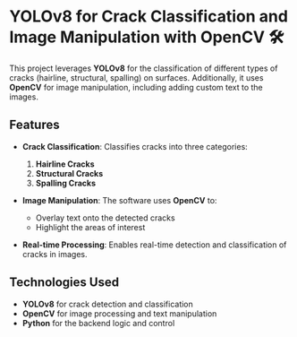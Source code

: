 # YOLOv8 for Crack Classification and Image Manipulation with OpenCV 🛠️

This project leverages **YOLOv8** for the classification of different types of cracks (hairline, structural, spalling) on surfaces. Additionally, it uses **OpenCV** for image manipulation, including adding custom text to the images.

## Features
- **Crack Classification**: Classifies cracks into three categories:
  1. **Hairline Cracks**
  2. **Structural Cracks**
  3. **Spalling Cracks**
  
- **Image Manipulation**: The software uses **OpenCV** to:
  - Overlay text onto the detected cracks
  - Highlight the areas of interest
  
- **Real-time Processing**: Enables real-time detection and classification of cracks in images.

## Technologies Used
- **YOLOv8** for crack detection and classification
- **OpenCV** for image processing and text manipulation
- **Python** for the backend logic and control
